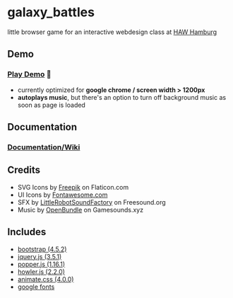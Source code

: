 # galaxy_battles

little browser game for an interactive webdesign class at [HAW Hamburg](https://www.haw-hamburg.de/en/)

## Demo
### [Play Demo](https://yagci.github.io/galaxy_battles) :space_invader:
- currently optimized for **google chrome / screen width > 1200px**
- **autoplays music**, but there's an option to turn off background music as soon as page is loaded

## Documentation
### [Documentation/Wiki](https://github.com/yagci/galaxy_battles/wiki)

## Credits
- SVG Icons by [Freepik](https://www.flaticon.com/authors/freepik) on Flaticon.com
- UI Icons by [Fontawesome.com](https://fontawesome.com)
- SFX by [LittleRobotSoundFactory](https://freesound.org/people/LittleRobotSoundFactory/packs/16681/) on Freesound.org
- Music by [OpenBundle](https://gamesounds.xyz/?dir=OpenBundle/Background%20Music%20and%20Loops) on Gamesounds.xyz

## Includes
- [bootstrap (4.5.2)](https://getbootstrap.com/)
- [jquery.js (3.5.1)](https://jquery.com/)
- [popper.js (1.16.1)](https://popper.js.org/)
- [howler.js (2.2.0)](https://howlerjs.com/)
- [animate.css (4.0.0)](https://animate.style/)
- [google fonts](https://fonts.google.com/)
